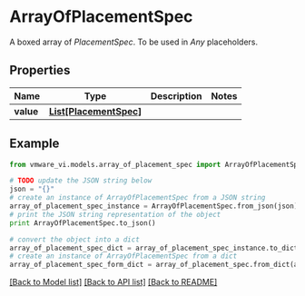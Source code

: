 # ArrayOfPlacementSpec

A boxed array of *PlacementSpec*. To be used in *Any* placeholders. 

## Properties
Name | Type | Description | Notes
------------ | ------------- | ------------- | -------------
**value** | [**List[PlacementSpec]**](PlacementSpec.md) |  | 

## Example

```python
from vmware_vi.models.array_of_placement_spec import ArrayOfPlacementSpec

# TODO update the JSON string below
json = "{}"
# create an instance of ArrayOfPlacementSpec from a JSON string
array_of_placement_spec_instance = ArrayOfPlacementSpec.from_json(json)
# print the JSON string representation of the object
print ArrayOfPlacementSpec.to_json()

# convert the object into a dict
array_of_placement_spec_dict = array_of_placement_spec_instance.to_dict()
# create an instance of ArrayOfPlacementSpec from a dict
array_of_placement_spec_form_dict = array_of_placement_spec.from_dict(array_of_placement_spec_dict)
```
[[Back to Model list]](../README.md#documentation-for-models) [[Back to API list]](../README.md#documentation-for-api-endpoints) [[Back to README]](../README.md)


